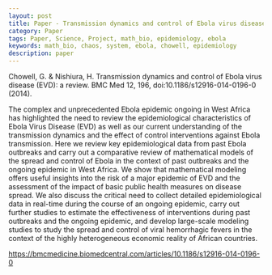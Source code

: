 ```yaml
---
layout: post
title: Paper - Transmission dynamics and control of Ebola virus disease (EVD) - a review
category: Paper
tags: Paper, Science, Project, math_bio, epidemiology, ebola
keywords: math_bio, chaos, system, ebola, chowell, epidemiology
description: paper
---
```


Chowell, G. & Nishiura, H. Transmission dynamics and control of Ebola virus disease (EVD): a review. BMC Med 12, 196, doi:10.1186/s12916-014-0196-0 (2014).

The complex and unprecedented Ebola epidemic ongoing in West Africa has highlighted the need to review the epidemiological characteristics of Ebola Virus Disease (EVD) as well as our current understanding of the transmission dynamics and the effect of control interventions against Ebola transmission. Here we review key epidemiological data from past Ebola outbreaks and carry out a comparative review of mathematical models of the spread and control of Ebola in the context of past outbreaks and the ongoing epidemic in West Africa. We show that mathematical modeling offers useful insights into the risk of a major epidemic of EVD and the assessment of the impact of basic public health measures on disease spread. We also discuss the critical need to collect detailed epidemiological data in real-time during the course of an ongoing epidemic, carry out further studies to estimate the effectiveness of interventions during past outbreaks and the ongoing epidemic, and develop large-scale modeling studies to study the spread and control of viral hemorrhagic fevers in the context of the highly heterogeneous economic reality of African countries.

<https://bmcmedicine.biomedcentral.com/articles/10.1186/s12916-014-0196-0>
